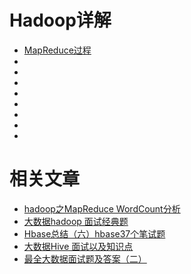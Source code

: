 # Hadoop详解

- [MapReduce过程](./MapReduce过程.md)
- []()
- []()
- []()
- []()
- []()
- []()
- []()
- []()


# 相关文章
- [hadoop之MapReduce WordCount分析](http://www.cnblogs.com/zhanghuijunjava/archive/2013/04/27/3036549.html)
- [大数据hadoop 面试经典题](https://blog.csdn.net/haohaixingyun/article/details/52819457)
- [Hbase总结（六）hbase37个笔试题](https://blog.csdn.net/lifuxiangcaohui/article/details/39961643)
- [大数据Hive 面试以及知识点](https://blog.csdn.net/haohaixingyun/article/details/52819588)
- [最全大数据面试题及答案（二）](http://www.itfront.cn/showtopic-34302.aspx)